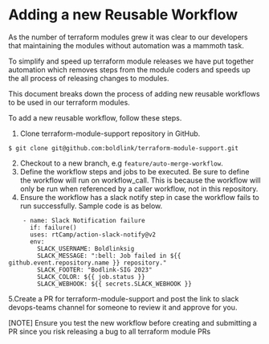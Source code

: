 # Adding a new Reusable Workflow

As the number of terraform modules grew it was clear to our developers that maintaining the modules without automation was a mammoth task.

To simplify and speed up terraform module releases we have put together automation which removes steps from the module coders and speeds up the all process of releasing changes to modules.

This document breaks down the process of adding new reusable workflows to be used in our terraform modules.

To add a new reusable workflow, follow these steps.

1. Clone terraform-module-support repository in GitHub.
```console
$ git clone git@github.com:boldlink/terraform-module-support.git
```
2. Checkout to a new branch, e.g `feature/auto-merge-workflow`.
3. Define the workflow steps and jobs to be executed. Be sure to define the workflow will run on workflow_call. This is because the workflow will only be run when referenced by a caller workflow, not in this repository.
4. Ensure the workflow has a slack notify step in case the workflow fails to run successfully. Sample code is as below.
```console
    - name: Slack Notification failure
      if: failure()
      uses: rtCamp/action-slack-notify@v2
      env:
        SLACK_USERNAME: Boldlinksig
        SLACK_MESSAGE: ":bell: Job failed in ${{ github.event.repository.name }} repository."
        SLACK_FOOTER: "Bodlink-SIG 2023"
        SLACK_COLOR: ${{ job.status }} 
        SLACK_WEBHOOK: ${{ secrets.SLACK_WEBHOOK }}
```

5.Create a PR for terraform-module-support and post the link to slack devops-teams channel for someone to review it and approve for you.

[NOTE] Ensure you test the new workflow before creating and submitting a PR since you risk releasing a bug to all terraform module PRs
